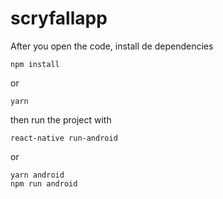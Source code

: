 # scryfallapp

After you open the code, install de dependencies

```
npm install
```

or

```
yarn
```

then run the project with

```
react-native run-android
```

or

```
yarn android
npm run android
```